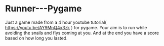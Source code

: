 # Runner---Pygame
Just a game made from a 4 hour youtube tutorial( https://youtu.be/AY9MnQ4x3zk ) for pygame. 
Your aim is to run while avoiding the snails and flys coming at you. And at the end you have a score based on how long you lasted.
